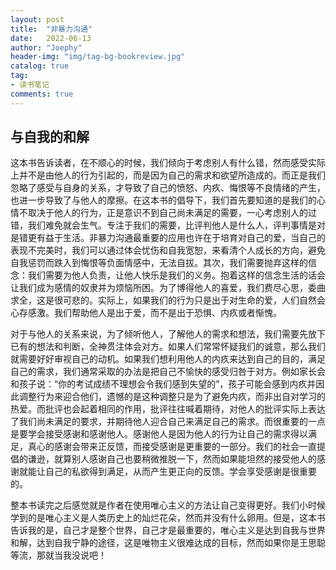 ```yaml
---
layout: post
title:  "非暴力沟通"
date:   2022-06-13
author: "Joephy"
header-img: "img/tag-bg-bookreview.jpg"
catalog: true
tag:
- 读书笔记 
comments: true
---
```


与自我的和解
-----------


这本书告诉读者，在不顺心的时候，我们倾向于考虑别人有什么错，然而感受实际上并不是由他人的行为引起的，而是因为自己的需求和欲望所造成的。而正是我们忽略了感受与自身的关系，才导致了自己的愤怒、内疚、悔恨等不良情绪的产生，也进一步导致了与他人的摩擦。在这本书的倡导下，我们首先要知道的是我们的心情不取决于他人的行为，正是意识不到自己尚未满足的需要，一心考虑别人的过错，我们难免就会生气。专注于我们的需要，比评判他人是什么人，评判事情是对是错更有益于生活。非暴力沟通最重要的应用也许在于培育对自己的爱，当自己的表现不完美时，我们可以通过体会忧伤和自我宽恕，来看清个人成长的方向，避免自我惩罚而跌入到悔恨等负面情感中，无法自拔。其次，我们需要抛弃这样的信念：我们需要为他人负责，让他人快乐是我们的义务。抱着这样的信念生活的话会让我们成为感情的奴隶并为烦恼所困。为了博得他人的喜爱，我们费尽心思，委曲求全，这是很可悲的。实际上，如果我们的行为只是出于对生命的爱，人们自然会心存感激。我们帮助他人是出于爱，而不是出于恐惧、内疚或者惭愧。


对于与他人的关系来说，为了倾听他人，了解他人的需求和想法，我们需要先放下已有的想法和判断，全神贯注体会对方。如果人们常常怀疑我们的诚意，那么我们就需要好好审视自己的动机。如果我们想利用他人的内疚来达到自己的目的，满足自己的需求，我们通常采取的办法是把自己不愉快的感受归咎于对方。例如家长会和孩子说：“你的考试成绩不理想会令我们感到失望的”，孩子可能会感到内疚并因此调整行为来迎合他们，遗憾的是这种调整只是为了避免内疚，而非出自对学习的热爱。而批评也会起着相同的作用，批评往往喊着期待，对他人的批评实际上表达了我们尚未满足的要求，并期待他人迎合自己来满足自己的需求。而很重要的一点是要学会接受感谢和感谢他人。感谢他人是因为他人的行为让自己的需求得以满足，真心的感谢会带来正反馈，而接受感谢是更重要的一部分。我们的社会一直提倡的谦逊，就算别人感谢自己也要稍微推脱一下，然而如果能坦然的接受他人的感谢就能让自己的私欲得到满足，从而产生更正向的反馈。学会享受感谢是很重要的。


整本书读完之后感觉就是作者在使用唯心主义的方法让自己变得更好。我们小时候学到的是唯心主义是人类历史上的灿烂花朵，然而并没有什么卵用。但是，这本书告诉我的是，自己才是整个世界，自己才是最重要的，唯心主义是达到自我与世界和解，达到自我宁静的途径，这是唯物主义很难达成的目标，然而如果你是王思聪等流，那就当我没说吧！